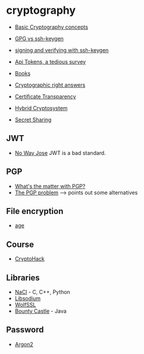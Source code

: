 # cryptography

* [Basic Cryptography concepts](https://paragonie.com/blog/2015/08/you-wouldnt-base64-a-password-cryptography-decoded)
* [GPG vs ssh-keygen](https://blog.sigstore.dev/ssh-is-the-new-gpg-74b3c6cc51c0)
* [signing and verifying with ssh-keygen](https://blog.sigstore.dev/ssh-is-the-new-gpg-74b3c6cc51c0)

* [Api Tokens, a tedious survey](https://fly.io/blog/api-tokens-a-tedious-survey/)
* [Books](https://cronokirby.com/posts/2022/05/some-cryptography-books-i-like/)
* [Cryptographic right answers](https://latacora.micro.blog/2018/04/03/cryptographic-right-answers.html)
* [Certificate Transparency](https://certificate.transparency.dev/howctworks/)
* [Hybrid Cryptosystem](https://en.m.wikipedia.org/wiki/Hybrid_cryptosystem)
* [Secret Sharing](https://en.m.wikipedia.org/wiki/Secret_sharing#Trivial_secret_sharing)

## JWT
* [No Way Jose](https://paragonie.com/blog/2017/03/jwt-json-web-tokens-is-bad-standard-that-everyone-should-avoid) JWT is a bad standard. 

## PGP
* [What's the matter with PGP?](https://blog.cryptographyengineering.com/2014/08/13/whats-matter-with-pgp/)
* [The PGP problem](https://latacora.micro.blog/2019/07/16/the-pgp-problem.html) --> points out some alternatives

## File encryption
* [age](https://github.com/FiloSottile/age)

## Course
* [CryptoHack](https://cryptohack.org/)

## Libraries
* [NaCl](https://nacl.cr.yp.to/index.html) - C, C++, Python
* [Libsodium](https://libsodium.gitbook.io/doc/quickstart)
* [WolfSSL](https://www.wolfssl.com/products/wolfcrypt-2/)
* [Bounty Castle](https://bouncycastle.org/) - Java

## Password
* [Argon2](https://github.com/P-H-C/phc-winner-argon2)

